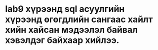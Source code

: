 # lab9 хүрээнд sql асуулгийн хүрээнд өгөгдлийн сангаас хайлт хийн хайсан мэдээлэл байвал хэвэлдэг байхаар хийлээ.
